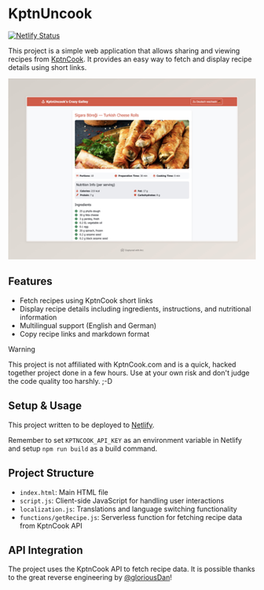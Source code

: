 # KptnUncook 

[![Netlify Status](https://api.netlify.com/api/v1/badges/03a6d700-b297-4101-92b3-936277c1eba4/deploy-status)](https://app.netlify.com/sites/kptncook/deploys)

This project is a simple web application that allows sharing and viewing recipes from [KptnCook](https://www.kptncook.com/). It provides an easy way to fetch and display recipe details using short links.

![Screenshot](sample.jpeg)

## Features

- Fetch recipes using KptnCook short links
- Display recipe details including ingredients, instructions, and nutritional information
- Multilingual support (English and German)
- Copy recipe links and markdown format

>[!WARNING]
>This project is not affiliated with KptnCook.com and is a quick, hacked together project done in a few hours. 
>Use at your own risk and don't judge the code quality too harshly. ;-D

## Setup & Usage

This project written to be deployed to [Netlify](https://www.netlify.com/).

Remember to set `KPTNCOOK_API_KEY` as an environment variable in Netlify and setup `npm run build` as a build command.

## Project Structure

- `index.html`: Main HTML file
- `script.js`: Client-side JavaScript for handling user interactions
- `localization.js`: Translations and language switching functionality
- `functions/getRecipe.js`: Serverless function for fetching recipe data from KptnCook API

## API Integration

The project uses the KptnCook API to fetch recipe data. It is possible thanks to the great reverse engineering by [@gloriousDan](https://github.com/gloriousDan/kptncook-api-reverse-engineering)!
